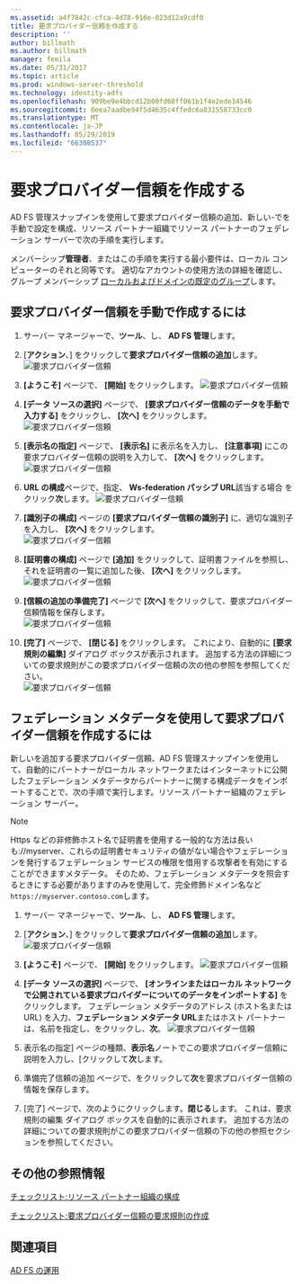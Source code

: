 ```yaml
---
ms.assetid: a4f7842c-cfca-4d78-916e-023d12a9cdf0
title: 要求プロバイダー信頼を作成する
description: ''
author: billmath
ms.author: billmath
manager: femila
ms.date: 05/31/2017
ms.topic: article
ms.prod: windows-server-threshold
ms.technology: identity-adfs
ms.openlocfilehash: 909be9e4bbcd12b00fd60ff061b1f4e2ede34546
ms.sourcegitcommit: 8eea7aadbe94f5d4635c4ffedc6a831558733cc0
ms.translationtype: MT
ms.contentlocale: ja-JP
ms.lasthandoff: 05/29/2019
ms.locfileid: "66308537"
---
```

# <a name="create-a-claims-provider-trust"></a>要求プロバイダー信頼を作成する

AD FS 管理スナップインを使用して要求プロバイダー信頼の追加、新しい\-でを手動で設定を構成、リソース パートナー組織でリソース パートナーのフェデレーション サーバーで次の手順を実行します。  
  
メンバーシップ**管理者**、またはこの手順を実行する最小要件は、ローカル コンピューターのそれと同等です。  適切なアカウントの使用方法の詳細を確認し、グループ メンバーシップ [ローカルおよびドメインの既定のグループ](https://go.microsoft.com/fwlink/?LinkId=83477)します。   
  
## <a name="to-create-a-claims-provider-trust-manually"></a>要求プロバイダー信頼を手動で作成するには  
  
1.  サーバー マネージャーで、**ツール**、し、 **AD FS 管理**します。  
  
2.  [**アクション**、] をクリックして**要求プロバイダー信頼の追加**します。  
![要求プロバイダー信頼](media/Create-a-Claims-Provider-Trust/addclaim1.PNG)   
  
3.  **[ようこそ]** ページで、 **[開始]** をクリックします。 
![要求プロバイダー信頼](media/Create-a-Claims-Provider-Trust/addclaim2.PNG)    
  
4.  **[データ ソースの選択]** ページで、 **[要求プロバイダー信頼のデータを手動で入力する]** をクリックし、 **[次へ]** をクリックします。  
![要求プロバイダー信頼](media/Create-a-Claims-Provider-Trust/addclaim3.PNG)     

5.  **[表示名の指定]** ページで、 **[表示名]** に表示名を入力し、 **[注意事項]** にこの要求プロバイダー信頼の説明を入力して、 **[次へ]** をクリックします。  
![要求プロバイダー信頼](media/Create-a-Claims-Provider-Trust/addclaim4.PNG)     

6.  **URL の構成**ページで、指定、 **Ws-federation パッシブ URL**該当する場合 をクリック**次**します。
![要求プロバイダー信頼](media/Create-a-Claims-Provider-Trust/addclaim5.PNG)     

8. **[識別子の構成]** ページの **[要求プロバイダー信頼の識別子]** に、適切な識別子を入力し、 **[次へ]** をクリックします。  
![要求プロバイダー信頼](media/Create-a-Claims-Provider-Trust/addclaim6.PNG)    

9. **[証明書の構成]** ページで **[追加]** をクリックして、証明書ファイルを参照し、それを証明書の一覧に追加した後、 **[次へ]** をクリックします。  
![要求プロバイダー信頼](media/Create-a-Claims-Provider-Trust/addclaim7.PNG)    

10. **[信頼の追加の準備完了]** ページで **[次へ]** をクリックして、要求プロバイダー信頼情報を保存します。  
![要求プロバイダー信頼](media/Create-a-Claims-Provider-Trust/addclaim8.PNG)    

11. **[完了]** ページで、 **[閉じる]** をクリックします。 これにより、自動的に **[要求規則の編集]** ダイアログ ボックスが表示されます。 追加する方法の詳細についての要求規則がこの要求プロバイダー信頼の次の他の参照を参照してください。  
![要求プロバイダー信頼](media/Create-a-Claims-Provider-Trust/addclaim9.PNG)

## <a name="to-create-a-claims-provider-trust-using-federation-metadata"></a>フェデレーション メタデータを使用して要求プロバイダー信頼を作成するには
新しいを追加する要求プロバイダー信頼、AD FS 管理スナップインを使用して、自動的にパートナーがローカル ネットワークまたはインターネットに公開したフェデレーション メタデータからパートナーに関する構成データをインポートすることで、次の手順で実行します。リソース パートナー組織のフェデレーション サーバー。

>[!NOTE]
>Https などの非修飾ホスト名で証明書を使用する一般的な方法は長いも:\//myserver、これらの証明書セキュリティの値がない場合やフェデレーションを発行するフェデレーション サービスの権限を借用する攻撃者を有効にすることができますメタデータ。 そのため、フェデレーション メタデータを照会するときにする必要がありますのみを使用して、完全修飾ドメイン名など`https://myserver.contoso.com`します。

1.  サーバー マネージャーで、**ツール**、し、 **AD FS 管理**します。  
  
2.  [**アクション**、] をクリックして**要求プロバイダー信頼の追加**します。  
![要求プロバイダー信頼](media/Create-a-Claims-Provider-Trust/addclaim1.PNG)   
  
3.  **[ようこそ]** ページで、 **[開始]** をクリックします。 
![要求プロバイダー信頼](media/Create-a-Claims-Provider-Trust/addclaim2.PNG)    
  
4.  **[データ ソースの選択]** ページで、 **[オンラインまたはローカル ネットワークで公開されている要求プロバイダーについてのデータをインポートする]** をクリックします。 フェデレーション メタデータのアドレス (ホスト名または URL) を入力、**フェデレーション メタデータ URL**またはホスト パートナーは、名前を指定し、をクリックし、**次**。
![要求プロバイダー信頼](media/Create-a-Claims-Provider-Trust/addclaim10.PNG)    

5.  表示名の指定] ページの種類、**表示名**ノートでこの要求プロバイダー信頼に説明を入力し、[クリックして**次**します。

6.  準備完了信頼の追加 ページで、をクリックして**次**を要求プロバイダー信頼の情報を保存します。

7.  [完了] ページで、次のようにクリックします。**閉じる**します。 これは、要求規則の編集 ダイアログ ボックスを自動的に表示されます。 追加する方法の詳細についての要求規則がこの要求プロバイダー信頼の下の他の参照セクションを参照してください。



    
## <a name="additional-references"></a>その他の参照情報  
[チェックリスト:リソース パートナー組織の構成](../../ad-fs/deployment/Checklist--Configuring-the-Resource-Partner-Organization.md)  
  
[チェックリスト:要求プロバイダー信頼の要求規則の作成](../../ad-fs/deployment/Checklist--Creating-Claim-Rules-for-a-Claims-Provider-Trust.md)  
  
## <a name="see-also"></a>関連項目  
[AD FS の運用](../../ad-fs/AD-FS-2016-Operations.md) 
  

